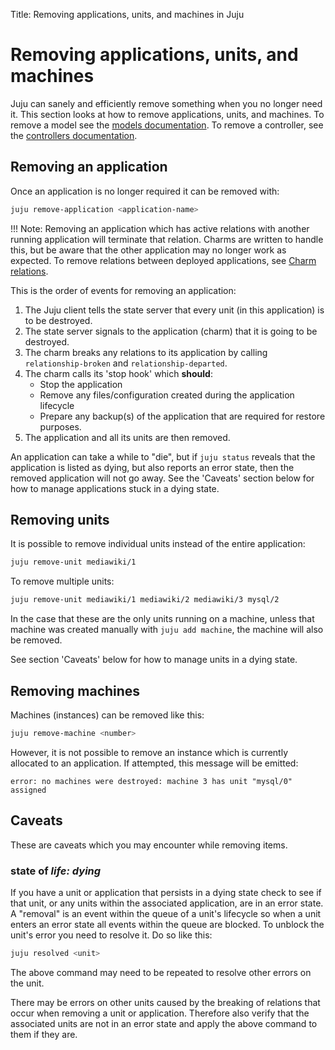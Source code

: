 Title: Removing applications, units, and machines in Juju


# Removing applications, units, and machines

Juju can sanely and efficiently remove something when you no longer need it.
This section looks at how to remove applications, units, and machines. To 
remove a model see the [models documentation](./models.html). To remove a controller,
see the [controllers documentation](./controllers.html).


## Removing an application

Once an application is no longer required it can be removed with:

```bash
juju remove-application <application-name>
```

!!! Note: Removing an application which has active relations with another
running application will terminate that relation. Charms are written
to handle this, but be aware that the other application may no 
longer work as expected. To remove relations between deployed applications,
see [Charm relations](charms-relations.html#removing-relations).

This is the order of events for removing an application:

1. The Juju client tells the state server that every unit (in this application)
   is to be destroyed.
1. The state server signals to the application (charm) that it is going to be
   destroyed.
1. The charm breaks any relations to its application by calling 
   `relationship-broken` and `relationship-departed`.
1. The charm calls its 'stop hook' which **should**:
    - Stop the application
    - Remove any files/configuration created during the application lifecycle
    - Prepare any backup(s) of the application that are required for restore 
      purposes.
1. The application and all its units are then removed.

An application can take a while to "die", but if `juju status` reveals that the
application is listed as dying, but also reports an error state, then the 
removed application will not go away. See the 'Caveats' section below for how 
to manage applications stuck in a dying state.


## Removing units

It is possible to remove individual units instead of the entire application:

```bash
juju remove-unit mediawiki/1
```

To remove multiple units:

```bash
juju remove-unit mediawiki/1 mediawiki/2 mediawiki/3 mysql/2
```

In the case that these are the only units running on a machine, unless that 
machine was created manually with `juju add machine`, the machine will also be 
removed.

See section 'Caveats' below for how to manage units in a dying state.


## Removing machines

Machines (instances) can be removed like this:

```bash
juju remove-machine <number>
```

However, it is not possible to remove an instance which is currently allocated
to an application. If attempted, this message will be emitted:

```no-highlight
error: no machines were destroyed: machine 3 has unit "mysql/0" assigned
```


## Caveats

These are caveats which you may encounter while removing items.

### state of *life: dying*

If you have a unit or application that persists in a dying state check to see if
that unit, or any units within the associated application, are in an error 
state. A "removal" is an event within the queue of a unit's lifecycle so when a
unit enters an error state all events within the queue are blocked. To unblock
the unit's error you need to resolve it. Do so like this:

```bash
juju resolved <unit>
```

The above command may need to be repeated to resolve other errors on the unit.

There may be errors on other units caused by the breaking of relations that
occur when removing a unit or application. Therefore also verify that the
associated units are not in an error state and apply the above command to them
if they are.
